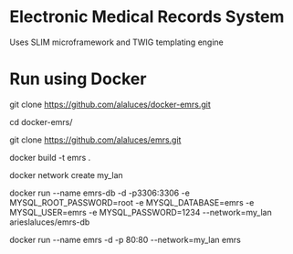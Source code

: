 # Electronic Medical Records System

Uses SLIM microframework and TWIG templating engine

# Run using Docker

git clone https://github.com/alaluces/docker-emrs.git

cd docker-emrs/

git clone https://github.com/alaluces/emrs.git

docker build -t emrs .

docker network create my_lan

docker run --name emrs-db -d -p3306:3306 -e MYSQL_ROOT_PASSWORD=root -e MYSQL_DATABASE=emrs -e MYSQL_USER=emrs -e MYSQL_PASSWORD=1234 --network=my_lan arieslaluces/emrs-db

docker run --name emrs -d -p 80:80 --network=my_lan emrs
